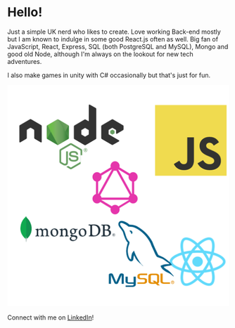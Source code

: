 # Hello!
Just a simple UK nerd who likes to create. Love working Back-end mostly but I am known to indulge in some good React.js often as well.
Big fan of JavaScript, React, Express, SQL (both PostgreSQL and MySQL), Mongo and good old Node, although I'm always on the lookout for new tech adventures.

I also make games in unity with C# occasionally but that's just for fun.

![Decoration](./decoration.png)

Connect with me on [LinkedIn](https://www.linkedin.com/in/peter-ackroyd/)!
